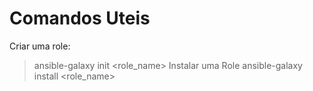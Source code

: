 # Comandos Uteis

Criar uma role:
> ansible-galaxy init <role_name>
Instalar uma Role
> ansible-galaxy install <role_name>
